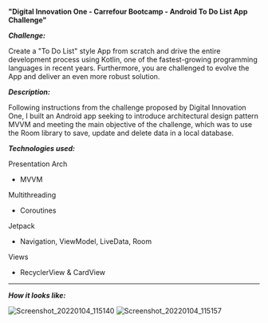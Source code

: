 <b><strong>"Digital Innovation One - Carrefour Bootcamp - Android To Do List App Challenge"</b></strong>

<b><i>Challenge:</b></i>

Create a "To Do List" style App from scratch and drive the entire development process using Kotlin, one of the fastest-growing programming languages in recent years. Furthermore, you are challenged to evolve the App and deliver an even more robust solution.

<b><i>Description:</b></i>

Following instructions from the challenge proposed by Digital Innovation One, I built an Android app seeking to introduce architectural design pattern MVVM and meeting the main objective of the challenge, which was to use the Room library to save, update and delete data in a local database.


<b><i>Technologies used:</b></i>

Presentation Arch
- MVVM

Multithreading
- Coroutines

Jetpack
- Navigation, ViewModel, LiveData, Room

Views
- RecyclerView & CardView



___

<b><i>How it looks like:</b></i>

![Screenshot_20220104_115140](https://user-images.githubusercontent.com/72701893/148664464-f9261c1f-231b-4158-8c79-cd162c05d2ac.png)
![Screenshot_20220104_115157](https://user-images.githubusercontent.com/72701893/148664465-a083acec-3f5e-4f89-82a2-eb20aae359ca.png)

